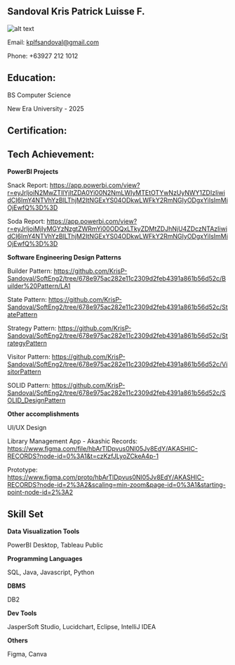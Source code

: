 ## Sandoval Kris Patrick Luisse F. 

![alt text](?raw=true)

Email: kplfsandoval@gmail.com

Phone: +63927 212 1012

## Education:
BS Computer Science

New Era University - 2025

## Certification:


## Tech Achievement:
**PowerBI Projects** 

Snack Report: 
https://app.powerbi.com/view?r=eyJrIjoiN2MwZTllYjItZDA0Yi00N2NmLWIyMTEtOTYwNzUyNWY1ZDIzIiwidCI6ImY4NTVhYzBlLThjM2ItNGExYS04ODkwLWFkY2RmNGIyODgxYiIsImMiOjEwfQ%3D%3D

Soda Report: 
https://app.powerbi.com/view?r=eyJrIjoiMjIyMGYzNzgtZWRmYi00ODQxLTkyZDMtZDJhNjU4ZDczNTAzIiwidCI6ImY4NTVhYzBlLThjM2ItNGExYS04ODkwLWFkY2RmNGIyODgxYiIsImMiOjEwfQ%3D%3D




**Software Engineering Design Patterns**

Builder Pattern: 
https://github.com/KrisP-Sandoval/SoftEng2/tree/678e975ac282e11c2309d2feb4391a861b56d52c/Builder%20Pattern/LA1

State Pattern: 
https://github.com/KrisP-Sandoval/SoftEng2/tree/678e975ac282e11c2309d2feb4391a861b56d52c/StatePattern

Strategy Pattern: 
https://github.com/KrisP-Sandoval/SoftEng2/tree/678e975ac282e11c2309d2feb4391a861b56d52c/StrategyPattern

Visitor Pattern: 
https://github.com/KrisP-Sandoval/SoftEng2/tree/678e975ac282e11c2309d2feb4391a861b56d52c/VisitorPattern

SOLID Pattern: 
https://github.com/KrisP-Sandoval/SoftEng2/tree/678e975ac282e11c2309d2feb4391a861b56d52c/SOLID_DesignPattern

**Other accomplishments**

UI/UX Design

Library Management App - Akashic Records: https://www.figma.com/file/hbArTlDpvus0Nl05Jv8EdY/AKASHIC-RECORDS?node-id=0%3A1&t=czKzfJLyoZCkeA4p-1

Prototype: https://www.figma.com/proto/hbArTlDpvus0Nl05Jv8EdY/AKASHIC-RECORDS?node-id=2%3A2&scaling=min-zoom&page-id=0%3A1&starting-point-node-id=2%3A2

## Skill Set

**Data Visualization Tools** 

PowerBI Desktop, Tableau Public

**Programming Languages**

SQL, Java, Javascript, Python

**DBMS**

DB2

**Dev Tools**

JasperSoft Studio, Lucidchart, Eclipse, IntelliJ IDEA

**Others**

Figma, Canva
